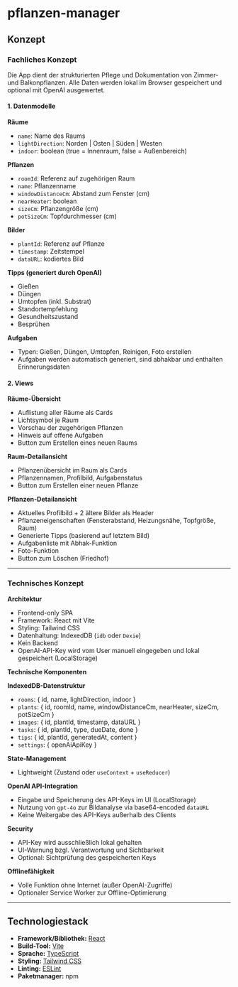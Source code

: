 # pflanzen-manager

## Konzept

### Fachliches Konzept

Die App dient der strukturierten Pflege und Dokumentation von Zimmer- und Balkonpflanzen. Alle Daten werden lokal im Browser gespeichert und optional mit OpenAI ausgewertet.

#### 1. Datenmodelle

**Räume**
- `name`: Name des Raums
- `lightDirection`: Norden | Osten | Süden | Westen
- `indoor`: boolean (true = Innenraum, false = Außenbereich)

**Pflanzen**
- `roomId`: Referenz auf zugehörigen Raum
- `name`: Pflanzenname
- `windowDistanceCm`: Abstand zum Fenster (cm)
- `nearHeater`: boolean
- `sizeCm`: Pflanzengröße (cm)
- `potSizeCm`: Topfdurchmesser (cm)

**Bilder**
- `plantId`: Referenz auf Pflanze
- `timestamp`: Zeitstempel
- `dataURL`: kodiertes Bild

**Tipps (generiert durch OpenAI)**
- Gießen
- Düngen
- Umtopfen (inkl. Substrat)
- Standortempfehlung
- Gesundheitszustand
- Besprühen

**Aufgaben**
- Typen: Gießen, Düngen, Umtopfen, Reinigen, Foto erstellen
- Aufgaben werden automatisch generiert, sind abhakbar und enthalten Erinnerungsdaten

#### 2. Views

**Räume-Übersicht**
- Auflistung aller Räume als Cards
- Lichtsymbol je Raum
- Vorschau der zugehörigen Pflanzen
- Hinweis auf offene Aufgaben
- Button zum Erstellen eines neuen Raums

**Raum-Detailansicht**
- Pflanzenübersicht im Raum als Cards
- Pflanzennamen, Profilbild, Aufgabenstatus
- Button zum Erstellen einer neuen Pflanze

**Pflanzen-Detailansicht**
- Aktuelles Profilbild + 2 ältere Bilder als Header
- Pflanzeneigenschaften (Fensterabstand, Heizungsnähe, Topfgröße, Raum)
- Generierte Tipps (basierend auf letztem Bild)
- Aufgabenliste mit Abhak-Funktion
- Foto-Funktion
- Button zum Löschen (Friedhof)

---

### Technisches Konzept

**Architektur**
- Frontend-only SPA
- Framework: React mit Vite
- Styling: Tailwind CSS
- Datenhaltung: IndexedDB (`idb` oder `Dexie`)
- Kein Backend
- OpenAI-API-Key wird vom User manuell eingegeben und lokal gespeichert (LocalStorage)

**Technische Komponenten**

**IndexedDB-Datenstruktur**
- `rooms`: { id, name, lightDirection, indoor }
- `plants`: { id, roomId, name, windowDistanceCm, nearHeater, sizeCm, potSizeCm }
- `images`: { id, plantId, timestamp, dataURL }
- `tasks`: { id, plantId, type, dueDate, done }
- `tips`: { id, plantId, generatedAt, content }
- `settings`: { openAiApiKey }

**State-Management**
- Lightweight (Zustand oder `useContext` + `useReducer`)

**OpenAI API-Integration**
- Eingabe und Speicherung des API-Keys im UI (LocalStorage)
- Nutzung von `gpt-4o` zur Bildanalyse via base64-encoded `dataURL`
- Keine Weitergabe des API-Keys außerhalb des Clients

**Security**
- API-Key wird ausschließlich lokal gehalten
- UI-Warnung bzgl. Verantwortung und Sichtbarkeit
- Optional: Sichtprüfung des gespeicherten Keys

**Offlinefähigkeit**
- Volle Funktion ohne Internet (außer OpenAI-Zugriffe)
- Optionaler Service Worker zur Offline-Optimierung

---

## Technologiestack

- **Framework/Bibliothek:** [React](https://react.dev/)
- **Build-Tool:** [Vite](https://vitejs.dev/)
- **Sprache:** [TypeScript](https://www.typescriptlang.org/)
- **Styling:** [Tailwind CSS](https://tailwindcss.com/)
- **Linting:** [ESLint](https://eslint.org/)
- **Paketmanager:** npm
